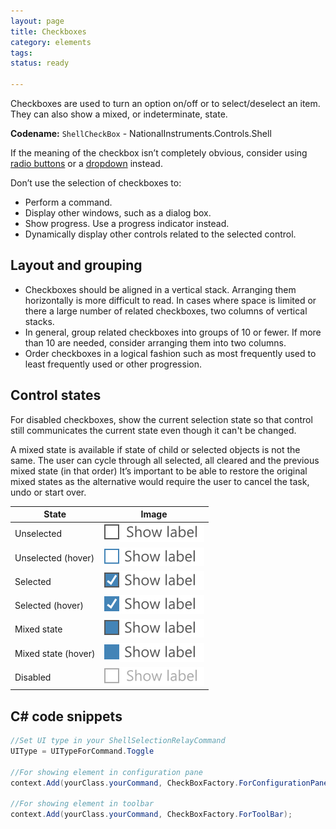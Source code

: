 ```yaml
---
layout: page
title: Checkboxes
category: elements
tags:
status: ready

---
```

Checkboxes are used to turn an option on/off or to select/deselect an item. They can also show a mixed, or indeterminate, state.  

**Codename:** `ShellCheckBox` - NationalInstruments.Controls.Shell  

If the meaning of the checkbox isn’t completely obvious, consider using [radio buttons](radio-buttons/) or a [dropdown](dropdowns/) instead.

Don’t use the selection of checkboxes to:  
  - Perform a command. 
  - Display other windows, such as a dialog box. 
  - Show progress. Use a progress indicator instead. 
  - Dynamically display other controls related to the selected control.

## Layout and grouping
- Checkboxes should be aligned in a vertical stack. Arranging them horizontally is more difficult to read. In cases where space is limited or there a large number of related checkboxes, two columns of vertical stacks.
- In general, group related checkboxes into groups of 10 or fewer. If more than 10 are needed, consider arranging them into two columns.
- Order checkboxes in a logical fashion such as most frequently used to least frequently used or other progression.

## Control states
For disabled checkboxes, show the current selection state so that control still communicates the current state even though it can't be changed.

A mixed state is available if state of child or selected objects is not the same.  The user can cycle through all selected, all cleared and the previous mixed state (in that order) It’s important to be able to restore the original mixed states as the alternative would require the user to cancel the task, undo or start over.

| State               | Image               | 
| ------------------- |:-------------------:| 
| Unselected          | ![Alt text](images/elements/checkboxes/checkboxes-normal.svg)             |
| Unselected (hover)  | ![Alt text](images/elements/checkboxes/checkboxes-hover-normal.svg)       |
| Selected            | ![Alt text](images/elements/checkboxes/checkboxes-selected.svg)           |
| Selected (hover)    | ![Alt text](images/elements/checkboxes/checkboxes-hover-selected.svg)     |
| Mixed state         | ![Alt text](images/elements/checkboxes/checkboxes-mixed-state.svg)        |
| Mixed state (hover) | ![Alt text](images/elements/checkboxes/checkboxes-hover-mixed-state.svg)  |
| Disabled            | ![Alt text](images/elements/checkboxes/checkboxes-disabled.svg)           |

## C# code snippets

```cs
//Set UI type in your ShellSelectionRelayCommand
UIType = UITypeForCommand.Toggle 

//For showing element in configuration pane
context.Add(yourClass.yourCommand, CheckBoxFactory.ForConfigurationPane);

//For showing element in toolbar
context.Add(yourClass.yourCommand, CheckBoxFactory.ForToolBar);
```



